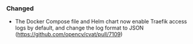 ### Changed

- The Docker Compose file and Helm chart now enable Traefik access logs by
  default, and change the log format to JSON
  (<https://github.com/opencv/cvat/pull/7109>)
